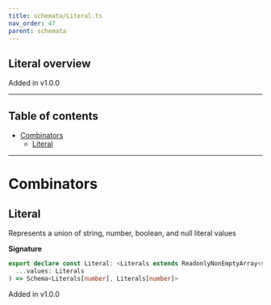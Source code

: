 ```yaml
---
title: schemata/Literal.ts
nav_order: 47
parent: schemata
---
```


## Literal overview

Added in v1.0.0

---

<h2 class="text-delta">Table of contents</h2>

- [Combinators](#combinators)
  - [Literal](#literal)

---

# Combinators

## Literal

Represents a union of string, number, boolean, and null literal values

**Signature**

```ts
export declare const Literal: <Literals extends ReadonlyNonEmptyArray<string | number | boolean | null>>(
  ...values: Literals
) => Schema<Literals[number], Literals[number]>
```

Added in v1.0.0
